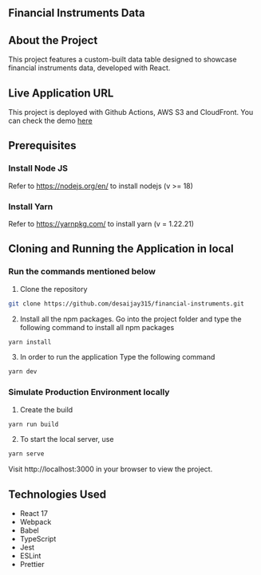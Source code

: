 ## Financial Instruments Data

## About the Project

This project features a custom-built data table designed to showcase financial instruments data, developed with React.

## Live Application URL

This project is deployed with Github Actions, AWS S3 and CloudFront.
You can check the demo [here](https://d2d3cbc33jslad.cloudfront.net/)

## Prerequisites

### Install Node JS

Refer to https://nodejs.org/en/ to install nodejs (v >= 18)

### Install Yarn

Refer to https://yarnpkg.com/ to install yarn (v = 1.22.21)

## Cloning and Running the Application in local

### Run the commands mentioned below

1. Clone the repository

```sh
git clone https://github.com/desaijay315/financial-instruments.git
```

2. Install all the npm packages. Go into the project folder and type the following command to install all npm packages

```sh
yarn install
```

3. In order to run the application Type the following command

```sh
yarn dev
```

### Simulate Production Environment locally

1. Create the build

```sh
yarn run build
```

2. To start the local server, use

```sh
yarn serve
```

Visit http://localhost:3000 in your browser to view the project.

## Technologies Used

-   React 17
-   Webpack
-   Babel
-   TypeScript
-   Jest
-   ESLint
-   Prettier
